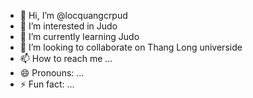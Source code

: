 - 👋 Hi, I’m @locquangcrpud
- 👀 I’m interested in Judo
- 🌱 I’m currently learning Judo
- 💞️ I’m looking to collaborate on Thang Long universide
- 📫 How to reach me ...
- 😄 Pronouns: ...
- ⚡ Fun fact: ...

<!---
locquangcrpud/locquangcrpud is a ✨ special ✨ repository because its `README.md` (this file) appears on your GitHub profile.
You can click the Preview link to take a look at your changes.
--->
